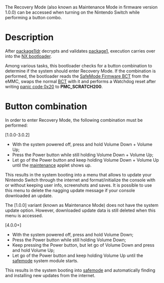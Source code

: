 The Recovery Mode (also known as Maintenance Mode in firmware version
1.0.0) can be accessed when turning on the Nintendo Switch while
performing a button combo.

# Description

After [package1ldr](Package1#Package1ldr.md##Package1ldr "wikilink")
decrypts and validates
[package1](Package1#Package1%20.28PK11.29.md##Package1_.28PK11.29 "wikilink"),
execution carries over into the [NX
bootloader](Package1#Section%201.md##Section_1 "wikilink").

Among various tasks, this bootloader checks for a button combination to
determine if the system should enter Recovery Mode. If the combination
is performed, the bootloader reads the [SafeMode Firmware
BCT](Flash%20Filesystem#Boot%20Partitions.md##Boot_Partitions "wikilink")
from the eMMC, swaps the normal [BCT](BCT.md "wikilink") with it and
performs a Watchdog reset after writing [panic code
0x20](Panic%20codes.md "wikilink") to **PMC\_SCRATCH200**.

# Button combination

In order to enter Recovery Mode, the following combination must be
performed:

\[1.0.0-3.0.2\]

  - With the system powered off, press and hold Volume Down + Volume Up;
  - Press the Power button while still holding Volume Down + Volume Up;
  - Let go of the Power button and keep holding Volume Down + Volume Up
    until the
    [maintenance](Title%20list#System%20Applets.md##System_Applets "wikilink")
    applet shows up.

This results in the system booting into a menu that allows to update
your Nintendo Switch through the internet and format/initialize the
console with or without keeping user info, screenshots and saves. It is
possible to use this menu to delete the nagging update message if your
console downloaded an update.

The \[1.0.0\] variant (known as Maintenance Mode) does not have the
system update option. However, downloaded update data is still deleted
when this menu is accessed.

\[4.0.0+\]

  - With the system powered off, press and hold Volume Down;
  - Press the Power button while still holding Volume Down;
  - Keep pressing the Power button, but let go of Volume Down and press
    and hold Volume Up;
  - Let go of the Power button and keep holding Volume Up until the
    [safemode](Safemode.md "wikilink") system module starts.

This results in the system booting into
[safemode](Safemode.md "wikilink") and automatically finding and
installing new updates from the internet.
